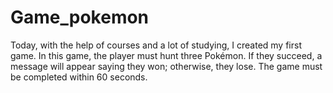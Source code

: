 # Game_pokemon
Today, with the help of courses and a lot of studying, I created my first game. In this game, the player must hunt three Pokémon. If they succeed, a message will appear saying they won; otherwise, they lose. The game must be completed within 60 seconds.
